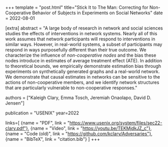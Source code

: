 +++
template = "post.html"
title="Stick It to The Man: Correcting for Non-Cooperative Behavior of Subjects in Experiments on Social Networks"
date = 2022-08-01

[extra]
abstract = "A large body of research in network and social sciences studies the effects of interventions in network systems. Nearly all of this work assumes that network participants will respond to interventions in similar ways. However, in real-world systems, a subset of participants may respond in ways purposefully different than their true outcome. We characterize the influence of <i>non-cooperative nodes</i> and the bias these nodes introduce in estimates of average treatment effect (ATE). In addition to theoretical bounds, we  empirically demonstrate estimation bias through experiments on synthetically generated graphs and a real-world network. We demonstrate that causal estimates in networks can be sensitive to the actions of non-cooperative members, and we identify network structures that are particularly vulnerable to non-cooperative responses."

authors = ["Kaleigh Clary, Emma Tosch, Jeremiah Onaolapo, David D. Jensen"]


publication = "USENIX"
year=2022

links=[
    {name = "PDF", link = "https://www.usenix.org/system/files/sec22-clary.pdf"},
    {name = "Video", link = "https://youtu.be/TEKMjdkJZ_c"},
    {name = "Code (old)", link = "https://github.com/kclary/Adversaries"},
    {name = "BibTeX", link = "citation.bib"}
]
+++